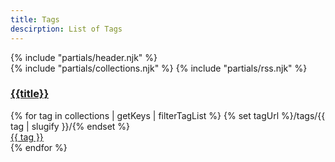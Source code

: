```yaml
---
title: Tags
descirption: List of Tags
---
```

<main class="print">
{% include "partials/header.njk" %}
<div class="container ">
<div class="row mts-5">

<div class="col-md-3 p-3">
{% include "partials/collections.njk" %}
{% include "partials/rss.njk" %}
</div>

<div class="col-md-9 p-3">
<div class="card mb-3">
<h3 class="card-header text-maron"><strong><a href="{{home.url}}" class="no-deco text-maron">{{title}}</a></strong></h3>
<div class="card-body">
<div class="row">
{% for tag in collections | getKeys | filterTagList %}
{% set tagUrl %}/tags/{{ tag | slugify }}/{% endset %}
<div class="col-md-3 col-6 p-3"><a href="{{ tagUrl }}" class="btn btn-light rounded p-3 no-deco mt-1 mb-1 col-12">{{ tag }}</a></div>
{% endfor %}
</div>
</div>
</div>

</div>

</div>
</div>

</main>

